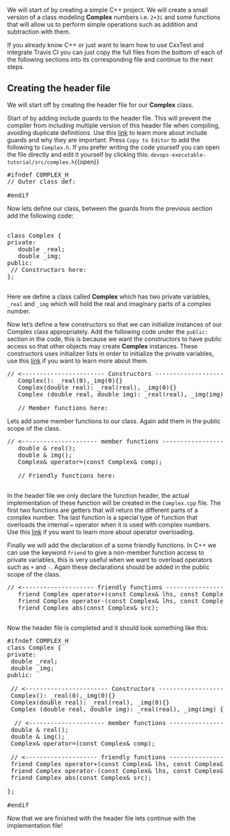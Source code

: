 <!-- Creating a simple C++ project -->
We will start of by creating a simple C++ project. We will create a small version of a class modeling **Complex** numbers i.e. `2+3i` and some functions that will allow us to perform simple operations such as addition and subtraction with them.
 
If you already know C++ or just want to learn how to use CxxTest and integrate Travis CI you can just copy the full files from the bottom of each of the following sections into its corresponding file and continue to the next steps.
 
 
## Creating the header file
We will start off by creating the header file for our **Complex** class.
 
<!-- Include guards -->
Start of by adding include guards to the header file. This will prevent the compiler from including multiple version of this header file when compiling, avoiding duplicate definitions. Use this [link](https://en.wikipedia.org/wiki/Include_guard) to learn more about include guards and why they are important. Press `Copy to Editor` to add the following to `Complex.h`. If you prefer writing the code yourself you can open the file directly and edit it yourself by clicking this: `devops-executable-tutorial/src/complex.h`{{open}}
 
<pre class="file" data-filename="devops-executable-tutorial/src/complex.h" data-target="replace">
#ifndef COMPLEX_H
// Outer class def:
 
#endif
</pre>
 
<!-- Outer class definition -->
Now lets define our class, between the guards from the previous section add the following code:
 
<pre class="file" data-filename="devops-executable-tutorial/src/complex.h" data-target="insert" data-marker='// Outer class def:'>
 
class Complex {
private:
   double _real;
   double _img;
public:
 // Constructors here:
};
 
</pre>
 
Here we define a class called **Complex** which has two private variables, `_real` and `_img` which will hold the real and imaginary parts of a complex number.
 
<!-- Constructors -->
Now let’s define a few constructors so that we can initialize instances of our Complex class appropriately. Add the following code under the `public:` section in the code, this is because we want the constructors to have public access so that other objects may create **Complex** instances. These constructors uses initializer lists in order to initialize the private variables, use this [link](https://en.cppreference.com/w/cpp/language/constructor) if you want to learn more about them.
<pre class="file" data-filename="devops-executable-tutorial/src/complex.h" data-target="insert" data-marker='// Constructors here:'>
// <----------------------- Constructors --------------------------->
   Complex(): _real(0),_img(0){}
   Complex(double real): _real(real), _img(0){}
   Complex (double real, double img): _real(real), _img(img) {}
 
   // Member functions here:
</pre>
 
 
<!-- Member functions -->
Lets add some member functions to our class. Again add them in the public scope of the class.
<pre class="file" data-filename="devops-executable-tutorial/src/complex.h" data-target="insert" data-marker='// Member functions here:'>
// <--------------------- member functions ------------------------->
   double & real();
   double & img();
   Complex& operator=(const Complex& comp);
 
   // Friendly functions here:
  
</pre>
 
In the header file we only declare the function header, the actual implementation of these function will be created in the `Complex.cpp` file. The first two functions are getters that will return the different parts of a complex number. The last function is a special type of function that overloads the internal `=` operator when it is used with complex numbers. Use this [link](https://www.tutorialspoint.com/cplusplus/cpp_overloading.htm) if you want to learn more about operator overloading.
 
<!-- Friendly functions -->
Finally we will add the declaration of a some friendly functions. In C++ we can use the keyword `friend` to give a non-member function access to private variables, this is very useful when we want to overload operators such as `+` and `-`. Again these declarations should be added in the public scope of the class.
 
<pre class="file" data-filename="devops-executable-tutorial/src/complex.h" data-target="insert" data-marker='// Friendly functions here:'>
// <-------------------- friendly functions ------------------------>
   friend Complex operator+(const Complex& lhs, const Complex& rhs);
   friend Complex operator-(const Complex& lhs, const Complex& rhs);
   friend Complex abs(const Complex& src);
  
</pre>
 
 
<!-- Final look of header file -->
Now the header file is completed and it should look something like this:
 
<pre class="file" data-filename="devops-executable-tutorial/src/complex.h" data-target="replace">
#ifndef COMPLEX_H
class Complex {
private:
 double _real;
 double _img;
public:
 
 // <----------------------- Constructors --------------------------->
 Complex(): _real(0),_img(0){}
 Complex(double real): _real(real), _img(0){}
 Complex (double real, double img): _real(real), _img(img) {}
 
  // <--------------------- member functions ------------------------->
 double & real();
 double & img();
 Complex& operator=(const Complex& comp);
 
 // <-------------------- friendly functions ------------------------>
 friend Complex operator+(const Complex& lhs, const Complex& rhs);
 friend Complex operator-(const Complex& lhs, const Complex& rhs);
 friend Complex abs(const Complex& src);
 
};
 
#endif
</pre>
 
Now that we are finished with the header file lets continue with the implementation file!
 

